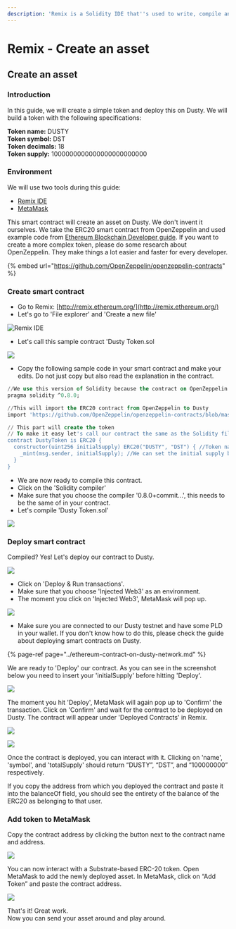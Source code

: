 ```yaml
---
description: 'Remix is a Solidity IDE that''s used to write, compile and debug Solidity code.'
---
```


# Remix - Create an asset

## Create an asset

### Introduction

In this guide, we will create a simple token and deploy this on Dusty. We will build a token with the following specifications:

**Token name:** DUSTY  
**Token symbol:** DST  
**Token decimals:** 18  
**Token supply:** 1000000000000000000000000

###  **Environment**

We will use two tools during this guide:

* [Remix IDE](http://remix.ethereum.org/)
* [MetaMask](https://metamask.io/)

This smart contract will create an asset on Dusty. We don't invent it ourselves. We take the ERC20 smart contract from OpenZeppelin and used example code from [Ethereum Blockchain Developer guide](https://ethereum-blockchain-developer.com/060-tokenization/02-erc20-installation/). If you want to create a more complex token, please do some research about OpenZeppelin. They make things a lot easier and faster for every developer.

{% embed url="https://github.com/OpenZeppelin/openzeppelin-contracts" %}

### Create smart contract

* Go to Remix: [http://remix.ethereum.org/](http://remix.ethereum.org/)
* Let's go to 'File explorer' and 'Create a new file'

![Remix IDE](../../../.gitbook/assets/01%20%282%29.png)

* Let's call this sample contract 'Dusty Token.sol

![](../../../.gitbook/assets/image%20%2830%29.png)

* Copy the following sample code in your smart contract and make your edits. Do not just copy but also read the explanation in the contract.

```sql
//We use this version of Solidity because the contract on OpenZeppelin is build for 0.8.0
pragma solidity ^0.8.0;

//This will import the ERC20 contract from OpenZeppelin to Dusty
import 'https://github.com/OpenZeppelin/openzeppelin-contracts/blob/master/contracts/token/ERC20/ERC20.sol';

// This part will create the token
// To make it easy let's call our contract the same as the Solidity file
contract DustyToken is ERC20 {
  constructor(uint256 initialSupply) ERC20("DUSTY", "DST") { //Token name is DUSTY and token symbol is DST
    _mint(msg.sender, initialSupply); //We can set the initial supply before deploying the contract
  }
}
```

* We are now ready to compile this contract.
* Click on the 'Solidity compiler'
* Make sure that you choose the compiler '0.8.0+commit...', this needs to be the same of in your contract.
* Let's compile 'Dusty Token.sol'

![](../../../.gitbook/assets/02%20%281%29.png)

### Deploy smart contract

Compiled? Yes! Let's deploy our contract to Dusty.

![](../../../.gitbook/assets/03%20%281%29.png)

* Click on 'Deploy & Run transactions'.
* Make sure that you choose 'Injected Web3' as an environment.
* The moment you click on 'Injected Web3', MetaMask will pop up.

![](../../../.gitbook/assets/04%20%281%29.png)

* Make sure you are connected to our Dusty testnet and have some PLD in your wallet. If you don't know how to do this, please check the guide about deploying smart contracts on Dusty.

{% page-ref page="../ethereum-contract-on-dusty-network.md" %}

We are ready to 'Deploy' our contract. As you can see in the screenshot below you need to insert your 'initialSupply' before hitting 'Deploy'.

![](../../../.gitbook/assets/image%20%2828%29.png)

The moment you hit 'Deploy', MetaMask will again pop up to 'Confirm' the transaction. Click on 'Confirm' and wait for the contract to be deployed on Dusty. The contract will appear under 'Deployed Contracts' in Remix. 

![](../../../.gitbook/assets/image%20%2829%29.png)

![](../../../.gitbook/assets/image%20%2826%29.png)

Once the contract is deployed, you can interact with it. Clicking on 'name', 'symbol', and 'totalSupply' should return “DUSTY”, “DST”, and “100000000” respectively. 

If you copy the address from which you deployed the contract and paste it into the balanceOf field, you should see the entirety of the balance of the ERC20 as belonging to that user.

### Add token to MetaMask

Copy the contract address by clicking the button next to the contract name and address.

![](../../../.gitbook/assets/05%20%281%29.png)

You can now interact with a Substrate-based ERC-20 token. Open MetaMask to add the newly deployed asset. In MetaMask, click on “Add Token” and paste the contract address.

![](../../../.gitbook/assets/image%20%2827%29.png)

That's it! Great work.  
Now you can send your asset around and play around.

